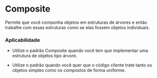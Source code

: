 # Composite

Permite que você componha objetos em estruturas de árvores e então trabalhe com essas estruturas como se elas fossem objetos individuais.

### Aplicabilidade

- Utilize o padrão Composite quando você tem que implementar uma estrutura de objetos tipo árvore.

- Utilize o padrão quando você quer que o código cliente trate tanto os objetos simples como os compostos de forma uniforme.
